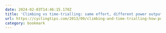 ```yaml
---
date: 2024-02-03T14:46:15.170Z
title: 'Climbing vs time-trialling: same effort, different power output'
url: https://cyclingtips.com/2013/09/climbing-and-time-trialling-how-power-outputs-are-affected/
category: bookmark
---
```

